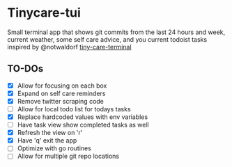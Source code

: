 # Tinycare-tui

Small terminal app that shows git commits from the last 24 hours and week, current weather, some self care advice, and you current todoist tasks
inspired by @notwaldorf [tiny-care-terminal](https://github.com/notwaldorf/tiny-care-terminal)

## TO-DOs
- [x] Allow for focusing on each box
- [x] Expand on self care reminders
- [x] Remove twitter scraping code
- [ ] Allow for local todo list for todays tasks
- [x] Replace hardcoded values with env variables
- [ ] Have task view show completed tasks as well
- [x] Refresh the view on 'r'
- [x] Have 'q' exit the app
- [ ] Optimize with go routines
- [ ] Allow for multiple git repo locations
